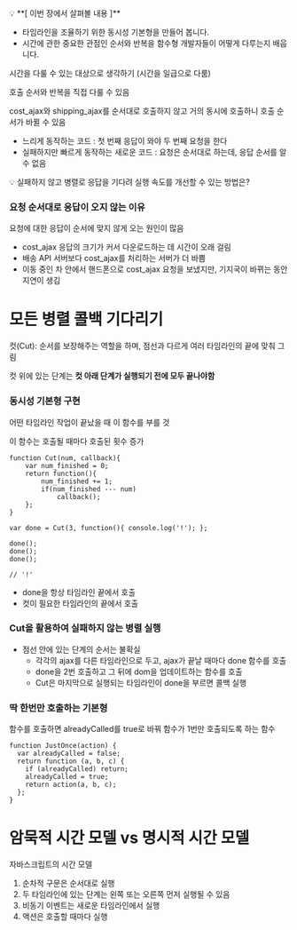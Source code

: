 <aside>
💡 **[ 이번 장에서 살펴볼 내용 ]**

- 타임라인을 조율하기 위한 동시성 기본형을 만들어 봅니다.
- 시간에 관한 중요한 관점인 순서와 반복을 함수형 개발자들이 어떻게 다루는지 배웁니다.
</aside>

시간을 다룰 수 있는 대상으로 생각하기 (시간을 일급으로 다룸)

호출 순서와 반복을 직접 다룰 수 있음

cost_ajax와 shipping_ajax를 순서대로 호출하지 않고 거의 동시에 호출하니 호출 순서가 바뀔 수 있음

- 느리게 동작하는 코드 : 첫 번째 응답이 와야 두 번째 요청을 한다
- 실패하지만 빠르게 동작하는 새로운 코드 : 요청은 순서대로 하는데, 응답 순서를 알 수 없음

<aside>
💡 실패하지 않고 병렬로 응답을 기다려 실행 속도를 개선할 수 있는 방법은?

</aside>

### 요청 순서대로 응답이 오지 않는 이유

요청에 대한 응답이 순서에 맞지 않게 오는 원인이 많음

- cost_ajax 응답의 크기가 커서 다운로드하는 데 시간이 오래 걸림
- 배송 API 서버보다 cost_ajax를 처리하는 서버가 더 바쁨
- 이동 중인 차 안에서 핸드폰으로 cost_ajax 요청을 보냈지만, 기지국이 바뀌는 동안 지연이 생김

# 모든 병렬 콜백 기다리기

컷(Cut): 순서를 보장해주는 역할을 하며, 점선과 다르게 여러 타임라인의 끝에 맞춰 그림

컷 위에 있는 단계는 **컷 아래 단계가 실행되기 전에 모두 끝나야함**

### 동시성 기본형 구현

어떤 타임라인 작업이 끝났을 때 이 함수를 부를 것

이 함수는 호출될 때마다 호출된 횟수 증가

```tsx
function Cut(num, callback){
	var num_finished = 0;
	return function(){
		num_finished += 1;
		if(num_finished --- num)
			callback();
	};
}

var done = Cut(3, function(){ console.log('!'); };

done();
done();
done();

// '!'
```

- done을 항상 타임라인 끝에서 호출
- 컷이 필요한 타임라인의 끝에서 호출

### Cut을 활용하여 실패하지 않는 병렬 실행

- 점선 안에 있는 단계의 순서는 불확실
  - 각각의 ajax를 다른 타임라인으로 두고, ajax가 끝날 때마다 done 함수를 호출
  - done을 2번 호출하고 그 뒤에 dom을 업데이트하는 함수를 호출
  - Cut은 마지막으로 실행되는 타임라인이 done을 부르면 콜백 실행

### 딱 한번만 호출하는 기본형

함수를 호출하면 alreadyCalled를 true로 바꿔 함수가 1번만 호출되도록 하는 함수

```tsx
function JustOnce(action) {
  var alreadyCalled = false;
  return function (a, b, c) {
    if (alreadyCalled) return;
    alreadyCalled = true;
    return action(a, b, c);
  };
}
```

# 암묵적 시간 모델 vs 명시적 시간 모델

자바스크립트의 시간 모델

1. 순차적 구문은 순서대로 실행
2. 두 타임라인에 있는 단계는 왼쪽 또는 오른쪽 먼저 실행될 수 있음
3. 비동기 이벤트는 새로운 타임라인에서 실행
4. 액션은 호출할 때마다 실행
